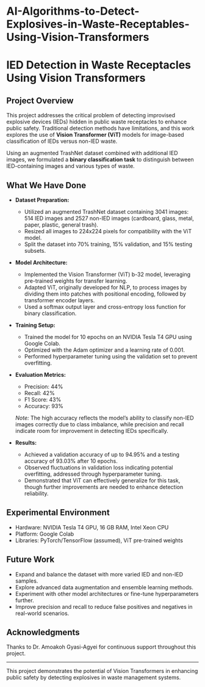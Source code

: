 # AI-Algorithms-to-Detect-Explosives-in-Waste-Receptables-Using-Vision-Transformers
# IED Detection in Waste Receptacles Using Vision Transformers

## Project Overview
This project addresses the critical problem of detecting improvised explosive devices (IEDs) hidden in public waste receptacles to enhance public safety. Traditional detection methods have limitations, and this work explores the use of **Vision Transformer (ViT)** models for image-based classification of IEDs versus non-IED waste.

Using an augmented TrashNet dataset combined with additional IED images, we formulated a **binary classification task** to distinguish between IED-containing images and various types of waste.

## What We Have Done
- **Dataset Preparation:**
  - Utilized an augmented TrashNet dataset containing 3041 images: 514 IED images and 2527 non-IED images (cardboard, glass, metal, paper, plastic, general trash).
  - Resized all images to 224x224 pixels for compatibility with the ViT model.
  - Split the dataset into 70% training, 15% validation, and 15% testing subsets.

- **Model Architecture:**
  - Implemented the Vision Transformer (ViT) b-32 model, leveraging pre-trained weights for transfer learning.
  - Adapted ViT, originally developed for NLP, to process images by dividing them into patches with positional encoding, followed by transformer encoder layers.
  - Used a softmax output layer and cross-entropy loss function for binary classification.

- **Training Setup:**
  - Trained the model for 10 epochs on an NVIDIA Tesla T4 GPU using Google Colab.
  - Optimized with the Adam optimizer and a learning rate of 0.001.
  - Performed hyperparameter tuning using the validation set to prevent overfitting.

- **Evaluation Metrics:**
  - Precision: 44%
  - Recall: 42%
  - F1 Score: 43%
  - Accuracy: 93%
  
  *Note:* The high accuracy reflects the model’s ability to classify non-IED images correctly due to class imbalance, while precision and recall indicate room for improvement in detecting IEDs specifically.

- **Results:**
  - Achieved a validation accuracy of up to 94.95% and a testing accuracy of 93.03% after 10 epochs.
  - Observed fluctuations in validation loss indicating potential overfitting, addressed through hyperparameter tuning.
  - Demonstrated that ViT can effectively generalize for this task, though further improvements are needed to enhance detection reliability.

## Experimental Environment
- Hardware: NVIDIA Tesla T4 GPU, 16 GB RAM, Intel Xeon CPU
- Platform: Google Colab
- Libraries: PyTorch/TensorFlow (assumed), ViT pre-trained weights

## Future Work
- Expand and balance the dataset with more varied IED and non-IED samples.
- Explore advanced data augmentation and ensemble learning methods.
- Experiment with other model architectures or fine-tune hyperparameters further.
- Improve precision and recall to reduce false positives and negatives in real-world scenarios.

## Acknowledgments
Thanks to Dr. Amoakoh Gyasi-Agyei for continuous support throughout this project.

---

This project demonstrates the potential of Vision Transformers in enhancing public safety by detecting explosives in waste management systems.

